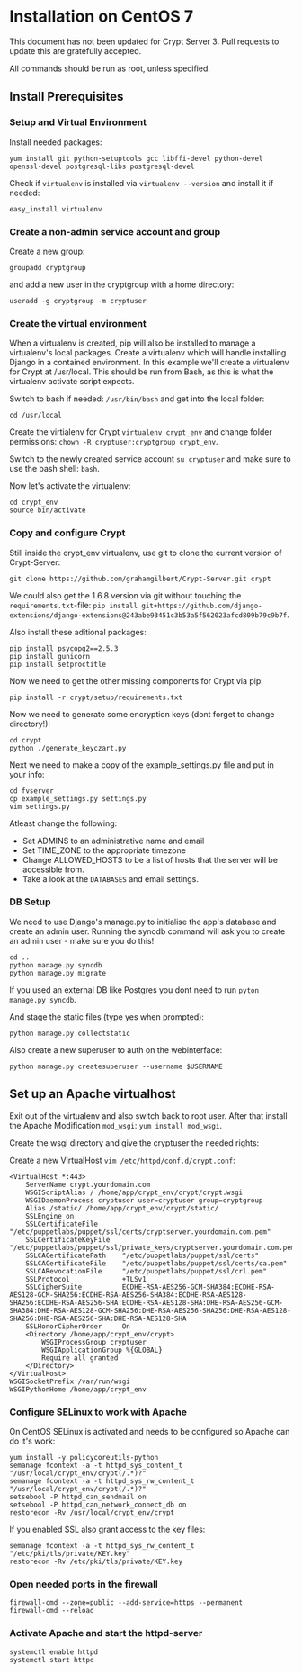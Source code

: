 # Installation on CentOS 7

This document has not been updated for Crypt Server 3. Pull requests to update this are gratefully accepted.

All commands should be run as root, unless specified.

## Install Prerequisites

### Setup and Virtual Environment

Install needed packages:

`yum install git python-setuptools gcc libffi-devel python-devel openssl-devel
postgresql-libs postgresql-devel`

Check if `virtualenv` is installed via `virtualenv --version` and install it if
needed:

`easy_install virtualenv`

### Create a non-admin service account and group

Create a new group:

`groupadd cryptgroup`

and add a new user in the cryptgroup with a home directory:

`useradd -g cryptgroup -m cryptuser`

### Create the virtual environment

When a virtualenv is created, pip will also be installed to manage a
virtualenv's local packages. Create a virtualenv which will handle installing
Django in a contained environment. In this example we'll create a virtualenv for
Crypt at /usr/local. This should be run from Bash, as this is what the
virtualenv activate script expects.

Switch to bash if needed: `/usr/bin/bash` and get into the local folder:

`cd /usr/local`

Create the virtialenv for Crypt `virtualenv crypt_env` and change folder
permissions: `chown -R cryptuser:cryptgroup crypt_env`.

Switch to the newly created service account `su cryptuser` and make sure to use
the bash shell: `bash`.

Now let's activate the virtualenv:

```
cd crypt_env
source bin/activate
```

### Copy and configure Crypt

Still inside the crypt_env virtualenv, use git to clone the current version of
Crypt-Server:

`git clone https://github.com/grahamgilbert/Crypt-Server.git crypt`


We could also get the 1.6.8 version via git without touching
the `requirements.txt`-file: `pip install git+https://github.com/django-extensions/django-extensions@243abe93451c3b53a5f562023afcd809b79c9b7f`.

Also install these aditional packages:

```
pip install psycopg2==2.5.3
pip install gunicorn
pip install setproctitle
```

Now we need to get the other missing components for Crypt via pip:

`pip install -r crypt/setup/requirements.txt`

Now we need to generate some encryption keys (dont forget to change directory!):

```
cd crypt
python ./generate_keyczart.py
```

Next we need to make a copy of the example_settings.py file and put in your
info:

```
cd fvserver
cp example_settings.py settings.py
vim settings.py
```

Atleast change the following:
- Set ADMINS to an administrative name and email
- Set TIME_ZONE to the appropriate timezone
- Change ALLOWED_HOSTS to be a list of hosts that the server will be accessible
  from.
- Take a look at the `DATABASES` and email settings.

### DB Setup

We need to use Django's manage.py to initialise the app's database and create an
admin user. Running the syncdb command will ask you to create an admin user -
make sure you do this!

```
cd ..
python manage.py syncdb
python manage.py migrate
```

If you used an external DB like Postgres you dont need to run `pyton manage.py syncdb`.

And stage the static files (type yes when prompted):

```
python manage.py collectstatic
```

Also create a new superuser to auth on the webinterface:

```
python manage.py createsuperuser --username $USERNAME
```

## Set up an Apache virtualhost

Exit out of the virtualenv and also switch back to root user. After that install
the Apache Modification `mod_wsgi`: `yum install mod_wsgi`.

Create the wsgi directory and give the cryptuser the needed rights:

Create a new VirtualHost `vim /etc/httpd/conf.d/crypt.conf`:

```
<VirtualHost *:443>
    ServerName crypt.yourdomain.com
    WSGIScriptAlias / /home/app/crypt_env/crypt/crypt.wsgi
    WSGIDaemonProcess cryptuser user=cryptuser group=cryptgroup
    Alias /static/ /home/app/crypt_env/crypt/static/
    SSLEngine on
    SSLCertificateFile      "/etc/puppetlabs/puppet/ssl/certs/cryptserver.yourdomain.com.pem"
    SSLCertificateKeyFile   "/etc/puppetlabs/puppet/ssl/private_keys/cryptserver.yourdomain.com.pem"
    SSLCACertificatePath    "/etc/puppetlabs/puppet/ssl/certs"
    SSLCACertificateFile    "/etc/puppetlabs/puppet/ssl/certs/ca.pem"
    SSLCARevocationFile     "/etc/puppetlabs/puppet/ssl/crl.pem"
    SSLProtocol             +TLSv1
    SSLCipherSuite          ECDHE-RSA-AES256-GCM-SHA384:ECDHE-RSA-AES128-GCM-SHA256:ECDHE-RSA-AES256-SHA384:ECDHE-RSA-AES128-SHA256:ECDHE-RSA-AES256-SHA:ECDHE-RSA-AES128-SHA:DHE-RSA-AES256-GCM-SHA384:DHE-RSA-AES128-GCM-SHA256:DHE-RSA-AES256-SHA256:DHE-RSA-AES128-SHA256:DHE-RSA-AES256-SHA:DHE-RSA-AES128-SHA
    SSLHonorCipherOrder     On
    <Directory /home/app/crypt_env/crypt>
        WSGIProcessGroup cryptuser
        WSGIApplicationGroup %{GLOBAL}
        Require all granted
    </Directory>
</VirtualHost>
WSGISocketPrefix /var/run/wsgi
WSGIPythonHome /home/app/crypt_env
```

### Configure SELinux to work with Apache

On CentOS SELinux is activated and needs to be configured so Apache can do it's work:

```
yum install -y policycoreutils-python
semanage fcontext -a -t httpd_sys_content_t "/usr/local/crypt_env/crypt(/.*)?"
semanage fcontext -a -t httpd_sys_rw_content_t "/usr/local/crypt_env/crypt(/.*)?"
setsebool -P httpd_can_sendmail on
setsebool -P httpd_can_network_connect_db on
restorecon -Rv /usr/local/crypt_env/crypt
```

If you enabled SSL also grant access to the key files:

```
semanage fcontext -a -t httpd_sys_rw_content_t "/etc/pki/tls/private/KEY.key"
restorecon -Rv /etc/pki/tls/private/KEY.key
```

### Open needed ports in the firewall

```
firewall-cmd --zone=public --add-service=https --permanent
firewall-cmd --reload
```

### Activate Apache and start the httpd-server

```
systemctl enable httpd
systemctl start httpd
```
